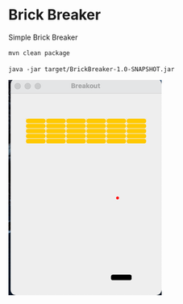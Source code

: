 # Brick Breaker

Simple Brick Breaker

``````
mvn clean package

java -jar target/BrickBreaker-1.0-SNAPSHOT.jar
``````
![img.png](img.png)